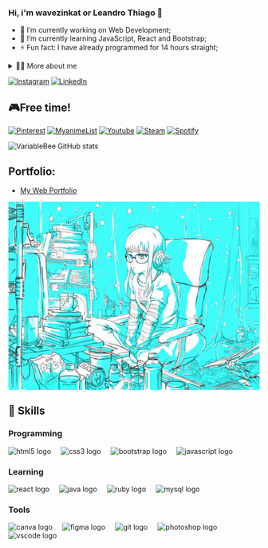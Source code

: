 ### Hi, i'm wavezinkat or Leandro Thiago 🤞

- 🔭 I’m currently working on Web Development;
- 🌱 I’m currently learning JavaScript, React and Bootstrap;  
- ⚡ Fun fact: I have already programmed for 14 hours straight;
  
<!-- Dropdown -->
<details>
  <summary>👨‍💻 More about me</summary>

  - 💬 I'm Leandro Thiago, I have 20 years old and I'm studying Software Analysis and Development in Uninassau, currently in the 2nd period, have experience in Web Development, using HTML, CSS, JavaScript. 

  - ⚡ I like watching good animes, reading mangá and light novels, and I spend a lot of free time playing games, as well as studying to reinforce my skills.
</details>


<!-- Links -->
[![Instagram](https://img.shields.io/badge/Instagram-E4405F?style=for-the-badge&logo=instagram&logoColor=white)](https://www.instagram.com/leothiago._/)
[![LinkedIn](https://img.shields.io/badge/LinkedIn-0077B5?style=for-the-badge&logo=linkedin&logoColor=white)](https://www.linkedin.com/in/leandro-melo-4656032b6/)

## 🎮Free time!
<!-- Free time -->
[![Pinterest](https://img.shields.io/badge/Pinterest-%23E60023.svg?&style=for-the-badge&logo=Pinterest&logoColor=white)]()
[![MyanimeList](https://img.shields.io/badge/Myanimelist-2E51A2?style=for-the-badge&logo=myanimelist&logoColor=white)]()
[![Youtube](https://img.shields.io/badge/YouTube-FF0000?style=for-the-badge&logo=youtube&logoColor=white)]()
[![Steam](https://img.shields.io/badge/Steam-000000?style=for-the-badge&logo=steam&logoColor=white)]()
[![Spotify](https://img.shields.io/badge/Spotify-1ED760?&style=for-the-badge&logo=spotify&logoColor=white)]()


<!-- GithubStats -->
![VariableBee GitHub stats](https://github-readme-stats.vercel.app/api?username=wavezinkat&show_icons=true&theme=dark)

<!-- Portfolio -->
## Portfolio:
- [My Web Portfolio](https://portflio-leandro-thiago.vercel.app/)


<!-- GIF -->
<p align="left">
  <img align="center" src="https://github.com/wavezinkat/Portf-lio-Leandro-Thiago-/blob/main/assets/ezgif-5-1ea210e4b5.gif" alt="Imagem">
</p>

## 🤖 Skills
<!-- Skills: Programming Languages -->
  <div style="flex-basis: 48%;">
    <h3>Programming</h3>
    <img src="https://cdn.jsdelivr.net/gh/devicons/devicon/icons/html5/html5-original.svg" height="40" alt="html5 logo"  />
  <img width="12" />
  <img src="https://cdn.jsdelivr.net/gh/devicons/devicon/icons/css3/css3-original.svg" height="40" alt="css3 logo"  />
  <img width="12" />
  <img src="https://cdn.jsdelivr.net/gh/devicons/devicon/icons/bootstrap/bootstrap-original.svg" height="40" alt="bootstrap logo"  />
  <img width="12" />
  <img src="https://cdn.jsdelivr.net/gh/devicons/devicon/icons/javascript/javascript-original.svg" height="40" alt="javascript logo"  />
</div>
  </div>
  
  <!-- Skills: Learning -->
  <div style="flex-basis: 48%;">
    <h3>Learning</h3>
  <img src="https://cdn.jsdelivr.net/gh/devicons/devicon/icons/react/react-original.svg" height="40" alt="react logo"  />
  <img width="12" />
  <img src="https://cdn.jsdelivr.net/gh/devicons/devicon/icons/java/java-original.svg" height="40" alt="java logo"  />
  <img width="12" />
  <img src="https://cdn.jsdelivr.net/gh/devicons/devicon/icons/ruby/ruby-original.svg" height="40" alt="ruby logo"  />
  <img width="12" />
  <img src="https://cdn.jsdelivr.net/gh/devicons/devicon/icons/mysql/mysql-original.svg" height="40" alt="mysql logo"  />
  </div>
  
  <!-- Tools -->
  <div style="flex-basis: 48%;">
    <h3>Tools</h3>
      <img src="https://cdn.jsdelivr.net/gh/devicons/devicon/icons/canva/canva-original.svg" height="40" alt="canva logo"  />
  <img width="12" />
  <img src="https://cdn.jsdelivr.net/gh/devicons/devicon/icons/figma/figma-original.svg" height="40" alt="figma logo"  />
  <img width="12" />
  <img src="https://cdn.jsdelivr.net/gh/devicons/devicon/icons/git/git-original.svg" height="40" alt="git logo"  />
  <img width="12" />
  <img src="https://cdn.jsdelivr.net/gh/devicons/devicon/icons/photoshop/photoshop-plain.svg" height="40" alt="photoshop logo"  />
  <img width="12" />
  <img src="https://cdn.jsdelivr.net/gh/devicons/devicon/icons/vscode/vscode-original.svg" height="40" alt="vscode logo"  />
</div>
  
  </div>
